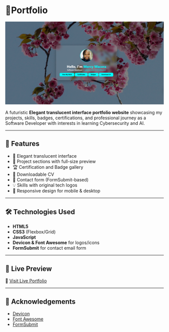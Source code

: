 # 💼Portfolio

![Hero Banner](./assets/portfolio-screenshot-hero.png)

A futuristic **Elegant translucent interface portfolio website** showcasing my projects, skills, badges, certifications, and professional journey as a Software Developer with interests in learning Cybersecurity and AI.

---

## 🚀 Features

- 🔮 Elegant translucent interface
- 🧠 Project sections with full-size preview
- 🏆 Certification and Badge gallery
- 📄 Downloadable CV
- 💬 Contact form (FormSubmit-based)
- 💡 Skills with original tech logos
- 🎨 Responsive design for mobile & desktop

---

## 🛠️ Technologies Used

- **HTML5**
- **CSS3** (Flexbox/Grid)
- **JavaScript**
- **Devicon & Font Awesome** for logos/icons
- **FormSubmit** for contact email form

---


## 📄 Live Preview

🔗 [Visit Live Portfolio](https://your-portfolio-link.com)

---


## 🙏 Acknowledgements

- [Devicon](https://devicon.dev/)
- [Font Awesome](https://fontawesome.com/)
- [FormSubmit](https://formsubmit.co/)
